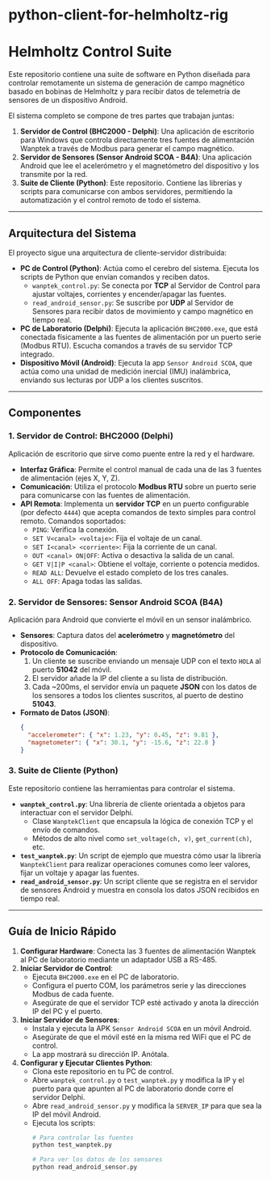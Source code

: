 # python-client-for-helmholtz-rig

# Helmholtz Control Suite

Este repositorio contiene una suite de software en Python diseñada para controlar remotamente un sistema de generación de campo magnético basado en bobinas de Helmholtz y para recibir datos de telemetría de sensores de un dispositivo Android.

El sistema completo se compone de tres partes que trabajan juntas:

1.  **Servidor de Control (BHC2000 - Delphi)**: Una aplicación de escritorio para Windows que controla directamente tres fuentes de alimentación Wanptek a través de Modbus para generar el campo magnético.
2.  **Servidor de Sensores (Sensor Android SCOA - B4A)**: Una aplicación Android que lee el acelerómetro y el magnetómetro del dispositivo y los transmite por la red.
3.  **Suite de Cliente (Python)**: Este repositorio. Contiene las librerías y scripts para comunicarse con ambos servidores, permitiendo la automatización y el control remoto de todo el sistema.

-----

## Arquitectura del Sistema

El proyecto sigue una arquitectura de cliente-servidor distribuida:

  * **PC de Control (Python)**: Actúa como el cerebro del sistema. Ejecuta los scripts de Python que envían comandos y reciben datos.
      * `wanptek_control.py`: Se conecta por **TCP** al Servidor de Control para ajustar voltajes, corrientes y encender/apagar las fuentes.
      * `read_android_sensor.py`: Se suscribe por **UDP** al Servidor de Sensores para recibir datos de movimiento y campo magnético en tiempo real.
  * **PC de Laboratorio (Delphi)**: Ejecuta la aplicación `BHC2000.exe`, que está conectada físicamente a las fuentes de alimentación por un puerto serie (Modbus RTU). Escucha comandos a través de su servidor TCP integrado.
  * **Dispositivo Móvil (Android)**: Ejecuta la app `Sensor Android SCOA`, que actúa como una unidad de medición inercial (IMU) inalámbrica, enviando sus lecturas por UDP a los clientes suscritos.

-----

## Componentes

### 1\. Servidor de Control: BHC2000 (Delphi)

Aplicación de escritorio que sirve como puente entre la red y el hardware.

  * **Interfaz Gráfica**: Permite el control manual de cada una de las 3 fuentes de alimentación (ejes X, Y, Z).
  * **Comunicación**: Utiliza el protocolo **Modbus RTU** sobre un puerto serie para comunicarse con las fuentes de alimentación.
  * **API Remota**: Implementa un **servidor TCP** en un puerto configurable (por defecto `4444`) que acepta comandos de texto simples para control remoto. Comandos soportados:
      * `PING`: Verifica la conexión.
      * `SET V<canal> <voltaje>`: Fija el voltaje de un canal.
      * `SET I<canal> <corriente>`: Fija la corriente de un canal.
      * `OUT <canal> ON|OFF`: Activa o desactiva la salida de un canal.
      * `GET V|I|P <canal>`: Obtiene el voltaje, corriente o potencia medidos.
      * `READ ALL`: Devuelve el estado completo de los tres canales.
      * `ALL OFF`: Apaga todas las salidas.

### 2\. Servidor de Sensores: Sensor Android SCOA (B4A)

Aplicación para Android que convierte el móvil en un sensor inalámbrico.

  * **Sensores**: Captura datos del **acelerómetro** y **magnetómetro** del dispositivo.
  * **Protocolo de Comunicación**:
    1.  Un cliente se suscribe enviando un mensaje UDP con el texto `HOLA` al puerto **51042** del móvil.
    2.  El servidor añade la IP del cliente a su lista de distribución.
    3.  Cada \~200ms, el servidor envía un paquete **JSON** con los datos de los sensores a todos los clientes suscritos, al puerto de destino **51043**.
  * **Formato de Datos (JSON)**:
    ```json
    {
      "accelerometer": { "x": 1.23, "y": 0.45, "z": 9.81 },
      "magnetometer": { "x": 30.1, "y": -15.6, "z": 22.8 }
    }
    ```

### 3\. Suite de Cliente (Python)

Este repositorio contiene las herramientas para controlar el sistema.

  * **`wanptek_control.py`**: Una librería de cliente orientada a objetos para interactuar con el servidor Delphi.
      * Clase `WanptekClient` que encapsula la lógica de conexión TCP y el envío de comandos.
      * Métodos de alto nivel como `set_voltage(ch, v)`, `get_current(ch)`, etc.
  * **`test_wanptek.py`**: Un script de ejemplo que muestra cómo usar la librería `WanptekClient` para realizar operaciones comunes como leer valores, fijar un voltaje y apagar las fuentes.
  * **`read_android_sensor.py`**: Un script cliente que se registra en el servidor de sensores Android y muestra en consola los datos JSON recibidos en tiempo real.

-----

## Guía de Inicio Rápido

1.  **Configurar Hardware**: Conecta las 3 fuentes de alimentación Wanptek al PC de laboratorio mediante un adaptador USB a RS-485.
2.  **Iniciar Servidor de Control**:
      * Ejecuta `BHC2000.exe` en el PC de laboratorio.
      * Configura el puerto COM, los parámetros serie y las direcciones Modbus de cada fuente.
      * Asegúrate de que el servidor TCP esté activado y anota la dirección IP del PC y el puerto.
3.  **Iniciar Servidor de Sensores**:
      * Instala y ejecuta la APK `Sensor Android SCOA` en un móvil Android.
      * Asegúrate de que el móvil esté en la misma red WiFi que el PC de control.
      * La app mostrará su dirección IP. Anótala.
4.  **Configurar y Ejecutar Clientes Python**:
      * Clona este repositorio en tu PC de control.
      * Abre `wanptek_control.py` o `test_wanptek.py` y modifica la IP y el puerto para que apunten al PC de laboratorio donde corre el servidor Delphi.
      * Abre `read_android_sensor.py` y modifica la `SERVER_IP` para que sea la IP del móvil Android.
      * Ejecuta los scripts:
        ```bash
        # Para controlar las fuentes
        python test_wanptek.py

        # Para ver los datos de los sensores
        python read_android_sensor.py
        ```


